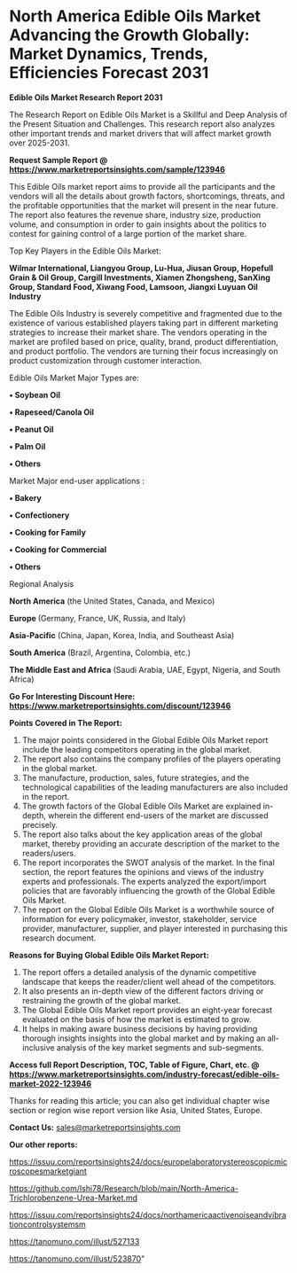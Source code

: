 # North America Edible Oils Market Advancing the Growth Globally: Market Dynamics, Trends, Efficiencies Forecast 2031

<strong>Edible Oils Market Research Report 2031</strong>

The Research Report on Edible Oils Market is a Skillful and Deep Analysis of the Present Situation and Challenges. This research report also analyzes other important trends and market drivers that will affect market growth over 2025-2031.

<strong>Request Sample Report @ <a href=https://www.marketreportsinsights.com/sample/123946>https://www.marketreportsinsights.com/sample/123946</a></strong>

This Edible Oils market report aims to provide all the participants and the vendors will all the details about growth factors, shortcomings, threats, and the profitable opportunities that the market will present in the near future. The report also features the revenue share, industry size, production volume, and consumption in order to gain insights about the politics to contest for gaining control of a large portion of the market share.

Top Key Players in the Edible Oils Market:

<strong>Wilmar International, Liangyou Group, Lu-Hua, Jiusan Group, Hopefull Grain & Oil Group, Cargill Investments, Xiamen Zhongsheng, SanXing Group, Standard Food, Xiwang Food, Lamsoon, Jiangxi Luyuan Oil Industry</strong>

The Edible Oils Industry is severely competitive and fragmented due to the existence of various established players taking part in different marketing strategies to increase their market share. The vendors operating in the market are profiled based on price, quality, brand, product differentiation, and product portfolio. The vendors are turning their focus increasingly on product customization through customer interaction.

Edible Oils Market Major Types are:

<strong>• Soybean Oil

• Rapeseed/Canola Oil

• Peanut Oil

• Palm Oil

• Others</strong>

Market Major end-user applications :

<strong>• Bakery

• Confectionery

• Cooking for Family

• Cooking for Commercial

• Others</strong>

Regional Analysis

</u><strong><b>North America</b></strong> (the United States, Canada, and Mexico)

<strong><b>Europe </b></strong>(Germany, France, UK, Russia, and Italy)

<strong><b>Asia-Pacific</b></strong> (China, Japan, Korea, India, and Southeast Asia)

<strong><b>South America</b></strong> (Brazil, Argentina, Colombia, etc.)

<strong><b>The Middle East and Africa</b></strong> (Saudi Arabia, UAE, Egypt, Nigeria, and South Africa)

<strong>Go For Interesting Discount Here: <a href=https://www.marketreportsinsights.com/discount/123946>https://www.marketreportsinsights.com/discount/123946</a></strong>

<strong>Points Covered in The Report:</strong>
<ol>
  <li>The major points considered in the Global Edible Oils Market report include the leading competitors operating in the global market.</li>
  <li>The report also contains the company profiles of the players operating in the global market.</li>
  <li>The manufacture, production, sales, future strategies, and the technological capabilities of the leading manufacturers are also included in the report.</li>
  <li>The growth factors of the Global Edible Oils Market are explained in-depth, wherein the different end-users of the market are discussed precisely.</li>
  <li>The report also talks about the key application areas of the global market, thereby providing an accurate description of the market to the readers/users.</li>
  <li>The report incorporates the SWOT analysis of the market. In the final section, the report features the opinions and views of the industry experts and professionals. The experts analyzed the export/import policies that are favorably influencing the growth of the Global Edible Oils Market.</li>
  <li>The report on the Global Edible Oils Market is a worthwhile source of information for every policymaker, investor, stakeholder, service provider, manufacturer, supplier, and player interested in purchasing this research document.</li>
</ol>
<strong>Reasons for Buying Global Edible Oils Market Report:</strong>

<ol>
  <li>The report offers a detailed analysis of the dynamic competitive landscape that keeps the reader/client well ahead of the competitors.</li>
  <li>It also presents an in-depth view of the different factors driving or restraining the growth of the global market.</li>
  <li>The Global Edible Oils Market report provides an eight-year forecast evaluated on the basis of how the market is estimated to grow.</li>
  <li>It helps in making aware business decisions by having providing thorough insights insights into the global market and by making an all-inclusive analysis of the key market segments and sub-segments.</li>
</ol>
<strong>Access full Report Description, TOC, Table of Figure, Chart, etc. @ <a href=https://www.marketreportsinsights.com/industry-forecast/edible-oils-market-2022-123946>https://www.marketreportsinsights.com/industry-forecast/edible-oils-market-2022-123946</a></strong>


Thanks for reading this article; you can also get individual chapter wise section or region wise report version like Asia, United States, Europe.

<strong>Contact Us:</strong>
sales@marketreportsinsights.com

<strong>Our other reports:</strong>

<a href=https://issuu.com/reportsinsights24/docs/europelaboratorystereoscopicmicroscopesmarketgiant>https://issuu.com/reportsinsights24/docs/europelaboratorystereoscopicmicroscopesmarketgiant</a>

<a href=https://github.com/Ishi78/Research/blob/main/North-America-Trichlorobenzene-Urea-Market.md>https://github.com/Ishi78/Research/blob/main/North-America-Trichlorobenzene-Urea-Market.md</a>

<a href=https://issuu.com/reportsinsights24/docs/northamericaactivenoiseandvibrationcontrolsystemsm>https://issuu.com/reportsinsights24/docs/northamericaactivenoiseandvibrationcontrolsystemsm</a>

<a href=https://tanomuno.com/illust/527133>https://tanomuno.com/illust/527133</a>

<a href=https://tanomuno.com/illust/523870>https://tanomuno.com/illust/523870</a>"
